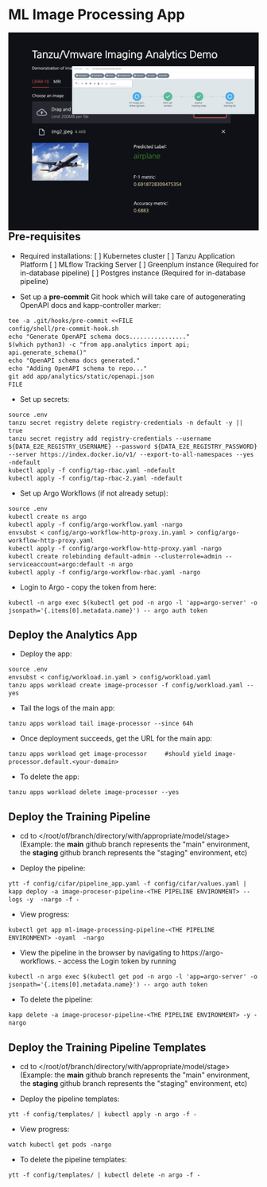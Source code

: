 # ML Image Processing App

<img src="image.png"
alt="Markdown Monster icon"
style="float: left; margin-right: 10px;" />

## Pre-requisites

* Required installations:
  [ ] Kubernetes cluster
  [ ] Tanzu Application Platform
  [ ] MLflow Tracking Server
  [ ] Greenplum instance (Required for in-database pipeline)
  [ ] Postgres instance (Required for in-database pipeline)

* Set up a **pre-commit** Git hook which will take care of autogenerating OpenAPI docs and kapp-controller marker:
```
tee -a .git/hooks/pre-commit <<FILE
config/shell/pre-commit-hook.sh
echo "Generate OpenAPI schema docs................"
$(which python3) -c "from app.analytics import api; api.generate_schema()"
echo "OpenAPI schema docs generated."
echo "Adding OpenAPI schema to repo..."
git add app/analytics/static/openapi.json
FILE
```

* Set up secrets:
```
source .env
tanzu secret registry delete registry-credentials -n default -y || true
tanzu secret registry add registry-credentials --username ${DATA_E2E_REGISTRY_USERNAME} --password ${DATA_E2E_REGISTRY_PASSWORD} --server https://index.docker.io/v1/ --export-to-all-namespaces --yes -ndefault
kubectl apply -f config/tap-rbac.yaml -ndefault
kubectl apply -f config/tap-rbac-2.yaml -ndefault
```

* Set up Argo Workflows (if not already setup):
```
source .env
kubectl create ns argo
kubectl apply -f config/argo-workflow.yaml -nargo
envsubst < config/argo-workflow-http-proxy.in.yaml > config/argo-workflow-http-proxy.yaml
kubectl apply -f config/argo-workflow-http-proxy.yaml -nargo
kubectl create rolebinding default-admin --clusterrole=admin --serviceaccount=argo:default -n argo
kubectl apply -f config/argo-workflow-rbac.yaml -nargo
```

* Login to Argo - copy the token from here:
```
kubectl -n argo exec $(kubectl get pod -n argo -l 'app=argo-server' -o jsonpath='{.items[0].metadata.name}') -- argo auth token
```

## Deploy the Analytics App

* Deploy the app:
```
source .env
envsubst < config/workload.in.yaml > config/workload.yaml
tanzu apps workload create image-processor -f config/workload.yaml --yes
```

* Tail the logs of the main app:
```
tanzu apps workload tail image-processor --since 64h
```

* Once deployment succeeds, get the URL for the main app:
```
tanzu apps workload get image-processor     #should yield image-processor.default.<your-domain>
```

* To delete the app:
```
tanzu apps workload delete image-processor --yes
```

## Deploy the Training Pipeline
* cd to </root/of/branch/directory/with/appropriate/model/stage> 
(Example: the **main** github branch represents the "main" environment, the **staging** github branch represents the "staging" environment, etc)

* Deploy the pipeline:
```
ytt -f config/cifar/pipeline_app.yaml -f config/cifar/values.yaml | kapp deploy -a image-procesor-pipeline-<THE PIPELINE ENVIRONMENT> --logs -y  -nargo -f -
```

* View progress:
```
kubectl get app ml-image-processing-pipeline-<THE PIPELINE ENVIRONMENT> -oyaml  -nargo
```

* View the pipeline in the browser by navigating to https://argo-workflows.<your-domain-name> -
access the Login token by running
```
kubectl -n argo exec $(kubectl get pod -n argo -l 'app=argo-server' -o jsonpath='{.items[0].metadata.name}') -- argo auth token
```

* To delete the pipeline:
```
kapp delete -a image-procesor-pipeline-<THE PIPELINE ENVIRONMENT> -y -nargo
```

## Deploy the Training Pipeline Templates
* cd to </root/of/branch/directory/with/appropriate/model/stage>
  (Example: the **main** github branch represents the "main" environment, the **staging** github branch represents the "staging" environment, etc)

* Deploy the pipeline templates:
```
ytt -f config/templates/ | kubectl apply -n argo -f -
```

* View progress:
```
watch kubectl get pods -nargo
```

* To delete the pipeline templates:
```
ytt -f config/templates/ | kubectl delete -n argo -f -
```
